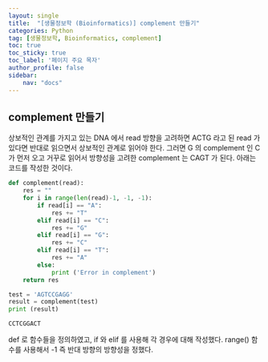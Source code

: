 ```yaml
---
layout: single
title:  "[생물정보학 (Bioinformatics)] complement 만들기"
categories: Python
tag: [생물정보학, Bioinformatics, complement]
toc: true
toc_sticky: true
toc_label: '페이지 주요 목자'
author_profile: false
sidebar:
    nav: "docs"
---
```



## complement 만들기
상보적인 관계를 가지고 있는 DNA 에서 read 방향을 고려하면 ACTG 라고 된 read 가 있다면 반대로 읽으면서 상보적인 관계로 읽어야 한다. 그러면 G 의 complement 인 C 가 먼저 오고 거꾸로 읽어서 방향성을 고려한 complement 는 CAGT 가 된다. 아래는 코드를 작성한 것이다.


```python
def complement(read):
    res = ""
    for i in range(len(read)-1, -1, -1):
        if read[i] == "A":
            res += "T"
        elif read[i] == "C":
            res += "G"
        elif read[i] == "G":
            res += "C"
        elif read[i] == "T":
            res += "A"
        else:
            print ('Error in complement')
    return res

test = 'AGTCCGAGG'
result = complement(test)
print (result)

```

    CCTCGGACT
    

def 로 함수들을 정의하였고, if 와 elif 를 사용해 각 경우에 대해 작성했다. range() 함수를 사용해서 -1 즉 반대 방향의 방향성을 정했다.
